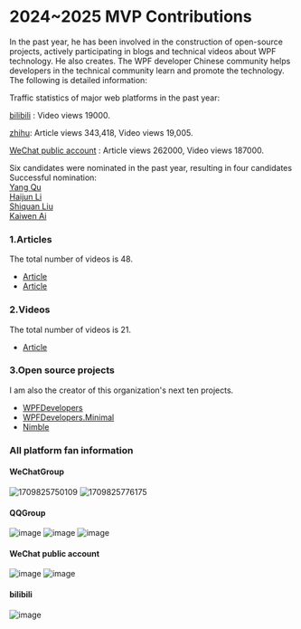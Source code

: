 # 2024~2025 MVP Contributions

In the past year, he has been involved in the construction of open-source projects, actively participating in blogs and technical videos about WPF technology. He also creates. The WPF developer Chinese community helps developers in the technical community learn and promote the technology.
The following is detailed information:

Traffic statistics of major web platforms in the past year:

[bilibili](https://space.bilibili.com/320207474?spm_id_from=333.1007.0.0) : Video views 19000.

[zhihu](https://www.zhihu.com/people/WPFDevelopers): Article views 343,418,  Video views 19,005.

[WeChat public account](https://mp.weixin.qq.com/mp/appmsgalbum?__biz=MzAwMzI4Nzc5Mg==&action=getalbum&album_id=1785824210196463617&scene=126&sessionid=1723945693&uin=&key=&devicetype=Windows+10+x64&version=6309092b&lang=zh_CN&ascene=0) : Article views 262000, Video views 187000.

Six candidates were nominated in the past year, resulting in four candidates   
Successful nomination:   
[Yang Qu](https://github.com/vickyqu115)   
[Haijun Li](https://github.com/HeBianGu)   
[Shiquan Liu](https://github.com/dotnet9)   
[Kaiwen Ai](https://github.com/akwkevin)   

### 1.Articles   
The total number of videos is 48.
   - [Article](https://github.com/yanjinhuagood/BlogDirectory/blob/main/2024-2025/2024WeChat.md)
   - [Article](https://mp.weixin.qq.com/mp/appmsgalbum?__biz=MzAwMzI4Nzc5Mg==&action=getalbum&album_id=3271702074443005959&scene=126&sessionid=-1969172661#wechat_redirect)

### 2.Videos
The total number of videos is 21.
- [Article](https://github.com/yanjinhuagood/BlogDirectory/blob/main/2024-2025/bilibili.md)
   
### 3.Open source projects
I am also the creator of this organization's next ten projects.
   - [WPFDevelopers](https://github.com/WPFDevelopersOrg/WPFDevelopers)
   - [WPFDevelopers.Minimal](https://github.com/WPFDevelopersOrg/WPFDevelopers.Minimal)
   - [Nimble](https://github.com/WPFDevelopersOrg/Nimble)

### All platform fan information

#### WeChatGroup
![1709825750109](https://github.com/yanjinhuagood/BlogDirectory/assets/23089734/839ce3c8-018d-47e0-8f47-50f67cd094aa)
![1709825776175](https://github.com/yanjinhuagood/BlogDirectory/assets/23089734/deac1c14-ff27-4097-b7e7-c4b424794424)


#### QQGroup
![image](https://github.com/yanjinhuagood/BlogDirectory/assets/23089734/d5b7fe04-d845-43c8-b636-6e5e19c54424)
![image](https://github.com/yanjinhuagood/BlogDirectory/assets/23089734/f99b6297-0660-4c93-9ed7-56617fb50deb)
![image](https://github.com/user-attachments/assets/b3d98ce3-8096-4970-b206-c3ecfe3cbb7b)



#### WeChat public account
![image](https://github.com/user-attachments/assets/b9d50a95-0d6d-4878-8610-a2c2249f15b6)
![image](https://github.com/user-attachments/assets/041847ef-c691-4e96-be3e-4482fc5bbcd0)


#### bilibili
![image](https://github.com/user-attachments/assets/d287fd62-dbed-49d6-ae10-8c0fce537ea6)


